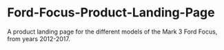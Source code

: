 # Ford-Focus-Product-Landing-Page
A product landing page for the different models of the Mark 3 Ford Focus, from years 2012-2017.
